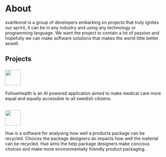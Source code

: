 # About
svartkonst is a group of developers embarking on projects that truly ignites our spririt, it can be in any industry and using any technology or programming language. We want the project to contain a lot of passion and hopefully we can make software solutions that makes the world little better aswell.

## Projects

### <div align="left"><img src="https://github.com/huueee/organization-docs/blob/main/followhealth_logo_1.png" width="50"></div>
FollowHealth is an AI powered application aimed to make medical care more equal and equally accessible to all swedish citizens. 

##
### <div align="left"> <img src="https://user-images.githubusercontent.com/79652716/202530315-99680608-f745-45e1-af50-7c9730fe187d.png" width="50"> </div>

Hue is a software for analysing how well a products package can be recycled. Choices the package designers do impacts how well the material can be recycled. Hue aims the help package designers make concious choices and make more environmentally friendly product packaging. 
